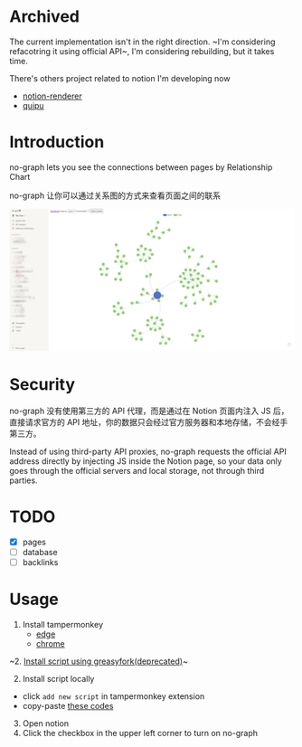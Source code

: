 # Archived

The current implementation isn't in the right direction. ~I'm considering refacotring it using official API~, I'm considering rebuilding, but it takes time.

There's others project related to notion I'm developing now

- [notion-renderer](https://github.com/iheyunfei/notion-renderer)
- [quipu](https://github.com/iheyunfei/quipu)


# Introduction

no-graph lets you see the connections between pages by Relationship Chart

no-graph 让你可以通过关系图的方式来查看页面之间的联系

![example](./docs/images/example.png)

# Security

no-graph 没有使用第三方的 API 代理，而是通过在 Notion 页面内注入 JS 后，直接请求官方的 API 地址，你的数据只会经过官方服务器和本地存储，不会经手第三方。

Instead of using third-party API proxies, no-graph requests the official API address directly by injecting JS inside the Notion page, so your data only goes through the official servers and local storage, not through third parties.

# TODO

- [x] pages
- [ ] database
- [ ] backlinks

# Usage

1. Install tampermonkey
    - [edge](https://microsoftedge.microsoft.com/addons/detail/tampermonkey/iikmkjmpaadaobahmlepeloendndfphd)
    - [chrome](https://chrome.google.com/webstore/detail/tampermonkey/dhdgffkkebhmkfjojejmpbldmpobfkfo?hl=zh-CN)

~2. [Install script using greasyfork(deprecated)](https://twitter.com/iheyunfei/status/1457892651114455045)~

2. Install script locally
  -  click `add new script` in tampermonkey extension
  -  copy-paste [these codes](https://github.com/iheyunfei/no-graph/blob/main/bundle.js)
3. Open notion
4. Click the checkbox in the upper left corner to turn on no-graph
